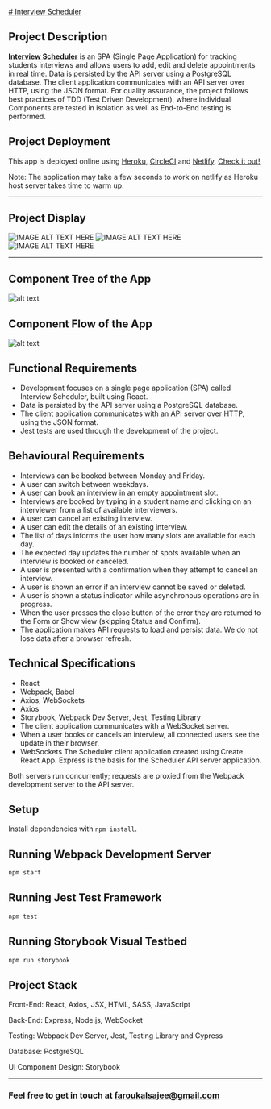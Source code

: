 [# Interview Scheduler](https://seemesoon.netlify.app/)

## Project Description

[**Interview Scheduler**](https://seemesoon.netlify.app/) is an SPA (Single Page Application) for tracking students interviews and allows users to add, edit and delete appointments in real time. Data is persisted by the API server using a PostgreSQL database. The client application communicates with an API server over HTTP, using the JSON format. For quality assurance, the project follows best practices of TDD (Test Driven Development), where individual Components are tested in isolation as well as End-to-End testing is performed.

## Project Deployment

This app is deployed online using [Heroku](https://www.heroku.com/), [CircleCI](https://circleci.com/) and [Netlify](https://www.netlify.com/).
[Check it out!](https://seemesoon.netlify.app/)

Note: The application may take a few seconds to work on netlify as Heroku host server takes time to warm up.

---

## Project Display

![IMAGE ALT TEXT HERE](https://github.com/faroukalsajee/scheduler/blob/master/docs/add-new-interview.gif)
![IMAGE ALT TEXT HERE](https://github.com/faroukalsajee/scheduler/blob/master/docs/name-is-required.gif)
![IMAGE ALT TEXT HERE](https://github.com/faroukalsajee/scheduler/blob/master/docs/delete-interview.gif)

---

## Component Tree of the App

![alt text](https://github.com/faroukalsajee/scheduler/blob/master/docs/component-tree.png)

## Component Flow of the App

![alt text](https://github.com/faroukalsajee/scheduler/blob/master/docs/app-flow.png)

## Functional Requirements

* Development focuses on a single page application (SPA) called Interview Scheduler, built using React.
* Data is persisted by the API server using a PostgreSQL database.
* The client application communicates with an API server over HTTP, using the JSON format.
* Jest tests are used through the development of the project.

## Behavioural Requirements

* Interviews can be booked between Monday and Friday.
* A user can switch between weekdays.
* A user can book an interview in an empty appointment slot.
* Interviews are booked by typing in a student name and clicking on an interviewer from a list of available interviewers.
* A user can cancel an existing interview.
* A user can edit the details of an existing interview.
* The list of days informs the user how many slots are available for each day.
* The expected day updates the number of spots available when an interview is booked or canceled.
* A user is presented with a confirmation when they attempt to cancel an interview.
* A user is shown an error if an interview cannot be saved or deleted.
* A user is shown a status indicator while asynchronous operations are in progress.
* When the user presses the close button of the error they are returned to the Form or Show view (skipping Status and Confirm).
* The application makes API requests to load and persist data. We do not lose data after a browser refresh.

## Technical Specifications

* React
* Webpack, Babel
* Axios, WebSockets
* Axios
* Storybook, Webpack Dev Server, Jest, Testing Library
* The client application communicates with a WebSocket server.
* When a user books or cancels an interview, all connected users see the update in their browser.
* WebSockets
The Scheduler client application created using Create React App. Express is the basis for the Scheduler API server application.

Both servers run concurrently; requests are proxied from the Webpack development server to the API server.

## Setup

Install dependencies with `npm install`.

## Running Webpack Development Server

```sh
npm start
```

## Running Jest Test Framework

```sh
npm test
```

## Running Storybook Visual Testbed

```sh
npm run storybook
```

## Project Stack

Front-End: React, Axios, JSX, HTML, SASS, JavaScript

Back-End: Express, Node.js, WebSocket

Testing: Webpack Dev Server, Jest, Testing Library and Cypress

Database: PostgreSQL

UI Component Design: Storybook

---

### Feel free to get in touch at faroukalsajee@gmail.com
